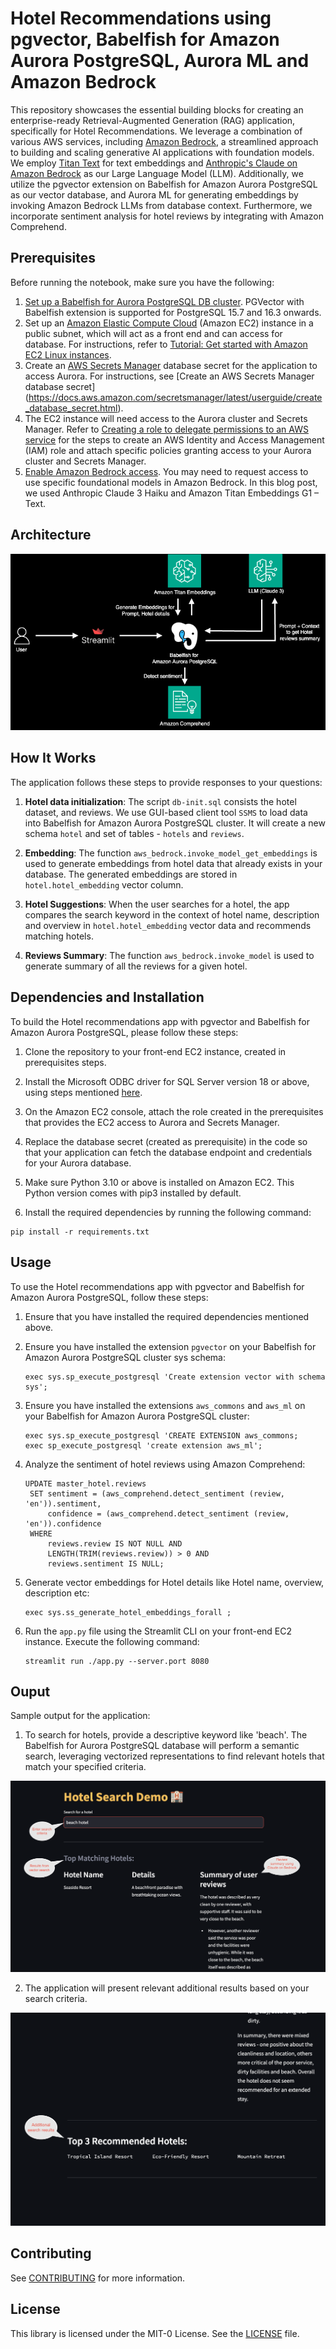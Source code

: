 # Hotel Recommendations using pgvector, Babelfish for Amazon Aurora PostgreSQL, Aurora ML and Amazon Bedrock

This repository showcases the essential building blocks for creating an enterprise-ready Retrieval-Augmented Generation (RAG) application, specifically for Hotel Recommendations. We leverage a combination of various AWS services, including [Amazon Bedrock](https://aws.amazon.com/bedrock/), a streamlined approach to building and scaling generative AI applications with foundation models. We employ [Titan Text](https://aws.amazon.com/bedrock/titan/) for text embeddings and [Anthropic's Claude on Amazon Bedrock](https://aws.amazon.com/bedrock/claude/) as our Large Language Model (LLM). Additionally, we utilize the pgvector extension on Babelfish for Amazon Aurora PostgreSQL as our vector database, and Aurora ML for generating embeddings by invoking Amazon Bedrock LLMs from database context. Furthermore, we incorporate sentiment analysis for hotel reviews by integrating with Amazon Comprehend. 

## Prerequisites
Before running the notebook, make sure you have the following: 
1. [Set up a Babelfish for Aurora PostgreSQL DB cluster](https://docs.aws.amazon.com/AmazonRDS/latest/AuroraUserGuide/babelfish-create.html). PGVector with Babelfish extension is supported for PostgreSQL 15.7 and 16.3 onwards.
2. Set up an [Amazon Elastic Compute Cloud](http://aws.amazon.com/ec2) (Amazon EC2) instance in a public subnet, which will act as a front end and can access for database. For instructions, refer to [Tutorial: Get started with Amazon EC2 Linux instances](https://docs.aws.amazon.com/AWSEC2/latest/UserGuide/EC2_GetStarted.html).
3. Create an [AWS Secrets Manager](https://aws.amazon.com/secrets-manager/) database secret for the application to access Aurora. For instructions, see [Create an AWS Secrets Manager database secret] (https://docs.aws.amazon.com/secretsmanager/latest/userguide/create_database_secret.html).
4. The EC2 instance will need access to the Aurora cluster and Secrets Manager. Refer to [Creating a role to delegate permissions to an AWS service](https://docs.aws.amazon.com/IAM/latest/UserGuide/id_roles_create_for-service.html) for the steps to create an AWS Identity and Access Management (IAM) role and attach specific policies granting access to your Aurora cluster and Secrets Manager.
5. [Enable Amazon Bedrock access](https://docs.aws.amazon.com/bedrock/latest/userguide/model-access.html). You may need to request access to use specific foundational models in Amazon Bedrock. In this blog post, we used Anthropic Claude 3 Haiku and Amazon Titan Embeddings G1 – Text.

## Architecture

![Architecture](static/ARCH.png)

## How It Works

The application follows these steps to provide responses to your questions:

1. **Hotel data initialization**: The script `db-init.sql` consists the hotel dataset, and reviews. We use GUI-based client tool `SSMS` to load data into Babelfish for Amazon Aurora PostgreSQL cluster. It will create a new schema `hotel` and set of tables - `hotels` and `reviews`.

2. **Embedding**: The function `aws_bedrock.invoke_model_get_embeddings` is used to generate embeddings from hotel data that already exists in your database. The generated embeddings are stored in `hotel.hotel_embedding` vector column.

3. **Hotel Suggestions**: When the user searches for a hotel, the app compares the search keyword in the context of hotel name, description and overview in `hotel.hotel_embedding` vector data and recommends matching hotels.

4. **Reviews Summary**: The function `aws_bedrock.invoke_model` is used to generate summary of all the reviews for a given hotel.

## Dependencies and Installation

To build the Hotel recommendations app with pgvector and Babelfish for Amazon Aurora PostgreSQL, please follow these steps:

1. Clone the repository to your front-end EC2 instance, created in prerequisites steps.
   
2. Install the Microsoft ODBC driver for SQL Server version 18 or above, using steps mentioned [here](https://learn.microsoft.com/en-us/sql/connect/odbc/linux-mac/installing-the-microsoft-odbc-driver-for-sql-server).
   
3. On the Amazon EC2 console, attach the role created in the prerequisites that provides the EC2 access to Aurora and Secrets Manager.
   
4. Replace the database secret (created as prerequisite) in the code so that your application can fetch the database endpoint and credentials for your Aurora database.
   
5. Make sure Python 3.10 or above is installed on Amazon EC2. This Python version comes with pip3 installed by default.

6. Install the required dependencies by running the following command:
```
pip install -r requirements.txt
```

## Usage

To use the Hotel recommendations app with pgvector and Babelfish for Amazon Aurora PostgreSQL, follow these steps:

1. Ensure that you have installed the required dependencies mentioned above.

2. Ensure you have installed the extension `pgvector` on your Babelfish for Amazon Aurora PostgreSQL cluster sys schema:
   ```
   exec sys.sp_execute_postgresql 'Create extension vector with schema sys';
   ```

4. Ensure you have installed the extensions `aws_commons` and `aws_ml` on your Babelfish for Amazon Aurora PostgreSQL cluster:
   ```
   exec sys.sp_execute_postgresql 'CREATE EXTENSION aws_commons;
   exec sp_execute_postgresql 'create extension aws_ml';
   ```

5. Analyze the sentiment of hotel reviews using Amazon Comprehend:
   ```
   UPDATE master_hotel.reviews
    SET sentiment = (aws_comprehend.detect_sentiment (review, 'en')).sentiment,
        confidence = (aws_comprehend.detect_sentiment (review, 'en')).confidence
    WHERE
        reviews.review IS NOT NULL AND
        LENGTH(TRIM(reviews.review)) > 0 AND
        reviews.sentiment IS NULL;
   
   ```

6. Generate vector embeddings for Hotel details like Hotel name, overview, description etc:
   ```
   exec sys.ss_generate_hotel_embeddings_forall ;
   
   ```
  
6. Run the `app.py` file using the Streamlit CLI on your front-end EC2 instance. Execute the following command:
   ```
   streamlit run ./app.py --server.port 8080
   ```
## Ouput

Sample output for the application:

1. To search for hotels, provide a descriptive keyword like 'beach'. The Babelfish for Aurora PostgreSQL database will perform a semantic search, leveraging vectorized representations to find relevant hotels that match your specified criteria.

![Streamlit Application](static/ScreenshotSummary.png)

2. The application will present relevant additional results based on your search criteria.

![Streamlit Application](static/ScreenshotMoreResults.png)

## Contributing

See [CONTRIBUTING](CONTRIBUTING.md#security-issue-notifications) for more information.

## License

This library is licensed under the MIT-0 License. See the [LICENSE](LICENSE) file.

